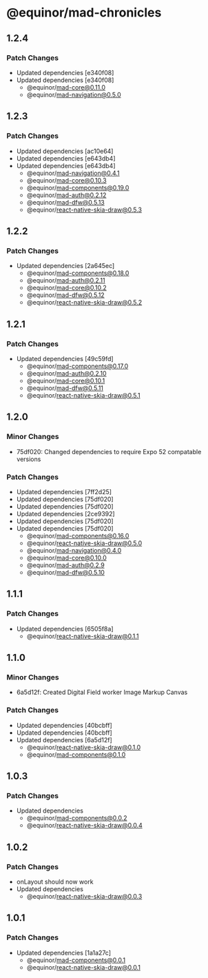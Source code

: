 # @equinor/mad-chronicles

## 1.2.4

### Patch Changes

-   Updated dependencies [e340f08]
-   Updated dependencies [e340f08]
    -   @equinor/mad-core@0.11.0
    -   @equinor/mad-navigation@0.5.0

## 1.2.3

### Patch Changes

-   Updated dependencies [ac10e64]
-   Updated dependencies [e643db4]
-   Updated dependencies [e643db4]
    -   @equinor/mad-navigation@0.4.1
    -   @equinor/mad-core@0.10.3
    -   @equinor/mad-components@0.19.0
    -   @equinor/mad-auth@0.2.12
    -   @equinor/mad-dfw@0.5.13
    -   @equinor/react-native-skia-draw@0.5.3

## 1.2.2

### Patch Changes

-   Updated dependencies [2a645ec]
    -   @equinor/mad-components@0.18.0
    -   @equinor/mad-auth@0.2.11
    -   @equinor/mad-core@0.10.2
    -   @equinor/mad-dfw@0.5.12
    -   @equinor/react-native-skia-draw@0.5.2

## 1.2.1

### Patch Changes

-   Updated dependencies [49c59fd]
    -   @equinor/mad-components@0.17.0
    -   @equinor/mad-auth@0.2.10
    -   @equinor/mad-core@0.10.1
    -   @equinor/mad-dfw@0.5.11
    -   @equinor/react-native-skia-draw@0.5.1

## 1.2.0

### Minor Changes

-   75df020: Changed dependencies to require Expo 52 compatable versions

### Patch Changes

-   Updated dependencies [7ff2d25]
-   Updated dependencies [75df020]
-   Updated dependencies [75df020]
-   Updated dependencies [2ce9392]
-   Updated dependencies [75df020]
-   Updated dependencies [75df020]
    -   @equinor/mad-components@0.16.0
    -   @equinor/react-native-skia-draw@0.5.0
    -   @equinor/mad-navigation@0.4.0
    -   @equinor/mad-core@0.10.0
    -   @equinor/mad-auth@0.2.9
    -   @equinor/mad-dfw@0.5.10

## 1.1.1

### Patch Changes

-   Updated dependencies [6505f8a]
    -   @equinor/react-native-skia-draw@0.1.1

## 1.1.0

### Minor Changes

-   6a5d12f: Created Digital Field worker Image Markup Canvas

### Patch Changes

-   Updated dependencies [40bcbff]
-   Updated dependencies [40bcbff]
-   Updated dependencies [6a5d12f]
    -   @equinor/react-native-skia-draw@0.1.0
    -   @equinor/mad-components@0.1.0

## 1.0.3

### Patch Changes

-   Updated dependencies
    -   @equinor/mad-components@0.0.2
    -   @equinor/react-native-skia-draw@0.0.4

## 1.0.2

### Patch Changes

-   onLayout should now work
-   Updated dependencies
    -   @equinor/react-native-skia-draw@0.0.3

## 1.0.1

### Patch Changes

-   Updated dependencies [1a1a27c]
    -   @equinor/mad-components@0.0.1
    -   @equinor/react-native-skia-draw@0.0.1

